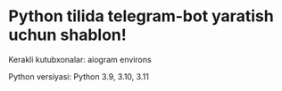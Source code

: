 # Python tilida telegram-bot yaratish uchun shablon!

Kerakli kutubxonalar:
aiogram
environs

Python versiyasi:
Python 3.9, 3.10, 3.11
